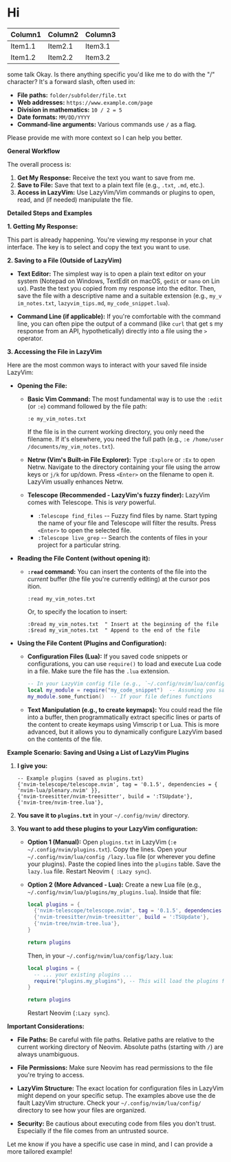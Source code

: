 # Hi
| Column1 | Column2 | Column3 |
| --------------- | --------------- | --------------- |
| Item1.1 | Item2.1 | Item3.1 |
| Item1.2 | Item2.2 | Item3.2 |


some talk 
Okay. Is there anything specific you'd like me to do with the "/" character? It's a forward slash, often used in:

*   **File paths:** `folder/subfolder/file.txt`
*   **Web addresses:** `https://www.example.com/page`
*   **Division in mathematics:** `10 / 2 = 5`
*   **Date formats:** `MM/DD/YYYY`
*   **Command-line arguments:** Various commands use `/` as a flag.

Please provide me with more context so I can help you better.


**General Workflow**

The overall process is:

1.  **Get My Response:**  Receive the text you want to save from me.
2.  **Save to File:**  Save that text to a plain text file (e.g., `.txt`, `.md`, etc.).
3.  **Access in LazyVim:**  Use LazyVim/Vim commands or plugins to open, read, and (if needed) manipulate the file.

**Detailed Steps and Examples**

**1. Getting My Response:**

This part is already happening.  You're viewing my response in your chat interface.  The key is to select and copy the text you want to use.

**2. Saving to a File (Outside of LazyVim)**

*   **Text Editor:** The simplest way is to open a plain text editor on your system (Notepad on Windows, TextEdit on macOS, `gedit` or `nano` on Lin
ux).  Paste the text you copied from my response into the editor.  Then, save the file with a descriptive name and a suitable extension (e.g., `my_v
im_notes.txt`, `lazyvim_tips.md`, `my_code_snippet.lua`).

*   **Command Line (if applicable):**  If you're comfortable with the command line, you can often pipe the output of a command (like `curl` that get
s my response from an API, hypothetically) directly into a file using the `>` operator.

**3. Accessing the File in LazyVim**

Here are the most common ways to interact with your saved file inside LazyVim:

*   **Opening the File:**
    *   **Basic Vim Command:** The most fundamental way is to use the `:edit` (or `:e`) command followed by the file path:

        ```vim
        :e my_vim_notes.txt
        ```

        If the file is in the current working directory, you only need the filename. If it's elsewhere, you need the full path (e.g., `:e /home/user
/documents/my_vim_notes.txt`).

    *   **Netrw (Vim's Built-in File Explorer):** Type `:Explore` or `:Ex` to open Netrw.  Navigate to the directory containing your file using the 
arrow keys or `j/k` for up/down. Press `<Enter>` on the filename to open it.  LazyVim usually enhances Netrw.
    *   **Telescope (Recommended - LazyVim's fuzzy finder):**  LazyVim comes with Telescope. This is *very* powerful.
        *   `:Telescope find_files`  --  Fuzzy find files by name.  Start typing the name of your file and Telescope will filter the results. Press 
`<Enter>` to open the selected file.
        *   `:Telescope live_grep` -- Search the contents of files in your project for a particular string.

*   **Reading the File Content (without opening it):**

    *   **`:read` command:** You can insert the contents of the file into the *current* buffer (the file you're currently editing) at the cursor pos
ition.

        ```vim
        :read my_vim_notes.txt
        ```

        Or, to specify the location to insert:

        ```vim
        :0read my_vim_notes.txt  " Insert at the beginning of the file
        :$read my_vim_notes.txt  " Append to the end of the file
        ```

*   **Using the File Content (Plugins and Configuration):**

    *   **Configuration Files (Lua):** If you saved code snippets or configurations, you can use `require()` to load and execute Lua code in a file.
  Make sure the file has the `.lua` extension.

        ```lua
        -- In your LazyVim config file (e.g., `~/.config/nvim/lua/config/options.lua`)
        local my_module = require("my_code_snippet")  -- Assuming you saved as my_code_snippet.lua
        my_module.some_function()  -- If your file defines functions
        ```

    *   **Text Manipulation (e.g., to create keymaps):**
        You could read the file into a buffer, then programmatically extract specific lines or parts of the content to create keymaps using Vimscrip
t or Lua. This is more advanced, but it allows you to dynamically configure LazyVim based on the contents of the file.

**Example Scenario:  Saving and Using a List of LazyVim Plugins**

1.  **I give you:**

    ```
    -- Example plugins (saved as plugins.txt)
    {'nvim-telescope/telescope.nvim', tag = '0.1.5', dependencies = { 'nvim-lua/plenary.nvim' }},
    {'nvim-treesitter/nvim-treesitter', build = ':TSUpdate'},
    {'nvim-tree/nvim-tree.lua'},
    ```

2.  **You save it to `plugins.txt`** in your `~/.config/nvim/` directory.

3.  **You want to add these plugins to your LazyVim configuration:**

    *   **Option 1 (Manual):** Open `plugins.txt` in LazyVim (`:e ~/.config/nvim/plugins.txt`). Copy the lines. Open your `~/.config/nvim/lua/config
/lazy.lua` file (or wherever you define your plugins). Paste the copied lines into the `plugins` table. Save the `lazy.lua` file.  Restart Neovim (`
:Lazy sync`).

    *   **Option 2 (More Advanced - Lua):**  Create a new Lua file (e.g., `~/.config/nvim/lua/plugins/my_plugins.lua`).  Inside that file:

        ```lua
        local plugins = {
          {'nvim-telescope/telescope.nvim', tag = '0.1.5', dependencies = { 'nvim-lua/plenary.nvim' }},
          {'nvim-treesitter/nvim-treesitter', build = ':TSUpdate'},
          {'nvim-tree/nvim-tree.lua'},
        }

        return plugins
        ```

        Then, in your `~/.config/nvim/lua/config/lazy.lua`:

        ```lua
        local plugins = {
          -- ... your existing plugins ...
          require("plugins.my_plugins"), -- This will load the plugins from my_plugins.lua
        }

        return plugins
        ```

        Restart Neovim (`:Lazy sync`).

**Important Considerations:**

*   **File Paths:**  Be careful with file paths.  Relative paths are relative to the current working directory of Neovim.  Absolute paths (starting 
with `/`) are always unambiguous.

*   **File Permissions:**  Make sure Neovim has read permissions to the file you're trying to access.

*   **LazyVim Structure:** The exact location for configuration files in LazyVim might depend on your specific setup.  The examples above use the de
fault LazyVim structure.  Check your `~/.config/nvim/lua/config/` directory to see how your files are organized.

*   **Security:** Be cautious about executing code from files you don't trust.  Especially if the file comes from an untrusted source.

Let me know if you have a specific use case in mind, and I can provide a more tailored example!

